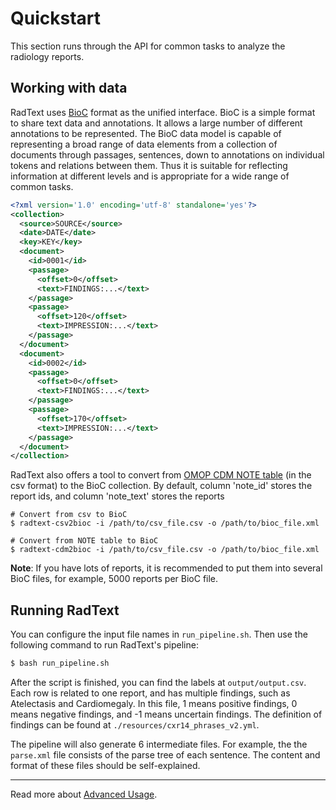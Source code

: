 # Quickstart

This section runs through the API for common tasks to analyze the radiology
reports.

## Working with data
    
RadText uses [BioC](http://bioc.sourceforge.net/) format as the unified interface. 
BioC is a simple format to share text data and annotations. It allows a large
number of different annotations to be represented.
The BioC data model is capable of representing a broad range of data elements
from a collection of documents through passages, sentences, down to annotations
on individual tokens and relations between them. Thus it is suitable for
reflecting information at different levels and is appropriate for a wide range
of common tasks.
   
```xml
<?xml version='1.0' encoding='utf-8' standalone='yes'?>
<collection>
  <source>SOURCE</source>
  <date>DATE</date>
  <key>KEY</key>
  <document>
    <id>0001</id>
    <passage>
      <offset>0</offset>
      <text>FINDINGS:...</text>
    </passage>
    <passage>
      <offset>120</offset>
      <text>IMPRESSION:...</text>
    </passage>  
  </document>
  <document>
    <id>0002</id>
    <passage>
      <offset>0</offset>
      <text>FINDINGS:...</text>
    </passage>
    <passage>
      <offset>170</offset>
      <text>IMPRESSION:...</text>
    </passage>
  </document>
</collection>
```

RadText also offers a tool to convert from [OMOP CDM NOTE
table](https://www.ohdsi.org/web/wiki/doku.php?id=documentation:cdm:note) (in
the csv format) to the BioC collection. By default, column 'note_id' stores
the report ids, and column 'note_text' stores the reports

```shell
# Convert from csv to BioC
$ radtext-csv2bioc -i /path/to/csv_file.csv -o /path/to/bioc_file.xml

# Convert from NOTE table to BioC
$ radtext-cdm2bioc -i /path/to/csv_file.csv -o /path/to/bioc_file.xml
```

**Note**:
If you have lots of reports, it is recommended to put them into several BioC
files, for example, 5000 reports per BioC file.

## Running RadText 

You can configure the input file names in `run_pipeline.sh`. Then use the
following command to run RadText's pipeline:

```bash
$ bash run_pipeline.sh
```

After the script is finished, you can find the labels at `output/output.csv`.
Each row is related to one report, and has multiple findings, such as
Atelectasis and Cardiomegaly. In this file, 1 means positive findings, 0 means
negative findings, and -1 means uncertain findings. The definition of findings
can be found at `./resources/cxr14_phrases_v2.yml`.

The pipeline will also generate 6 intermediate files.
For example, the the `parse.xml` file consists of the parse tree of each
sentence. The content and format of these files should be self-explained.

-----

Read more about [Advanced
Usage](https://radtext.readthedocs.io/en/latest/user_guide.html).